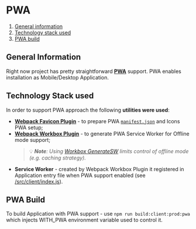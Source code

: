 # PWA
1. [ General information ](#general-information)
2. [ Technology stack used ](#technology-stack-used)
3. [ PWA build ](#pwa-build)

## General Information
Right now project has pretty straightforward **[PWA](https://web.dev/progressive-web-apps/)** support. PWA enables installation as Mobile/Desktop Application.

## Technology Stack used
In order to support PWA approach the following **utilities were used**:
- **[Webpack Favicon Plugin](https://www.npmjs.com/package/favicons-webpack-plugin)** - to prepare PWA [`manifest.json`](https://developer.mozilla.org/en-US/docs/Web/Manifest) and Icons PWA setup;
- **[Webpack Workbox Plugin](https://developer.chrome.com/docs/workbox/modules/workbox-webpack-plugin/)** - to generate PWA Service Worker for Offline mode support;
    > 💡 ***Note**: Using [Workbox GenerateSW](https://developer.chrome.com/docs/workbox/modules/workbox-webpack-plugin/#generatesw) limits control of offline mode (e.g. caching strategy).*
- **Service Worker** - created by Webpack Workbox Plugin it registered in Application entry file when PWA support enabled (see [/src/client/index.js](/src/client/index.js)).

## PWA Build
To build Application with PWA support - use `npm run build:client:prod:pwa` which injects WITH_PWA environment variable used to control it.
